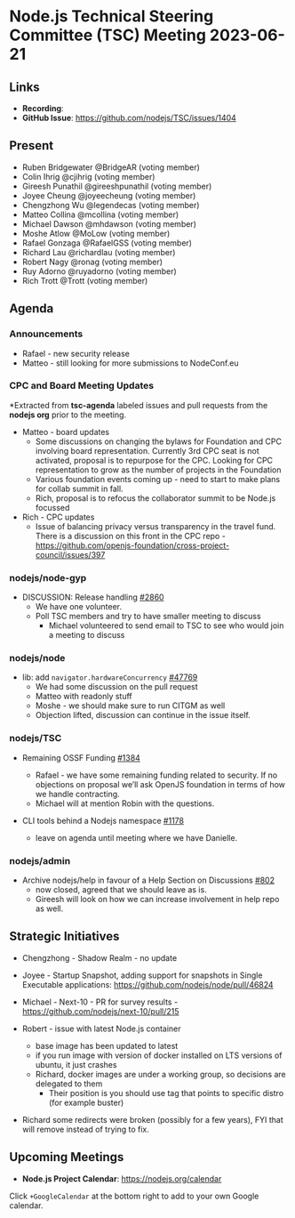 # Node.js Technical Steering Committee (TSC) Meeting 2023-06-21

## Links

* **Recording**:  
* **GitHub Issue**: <https://github.com/nodejs/TSC/issues/1404>

## Present

* Ruben Bridgewater @BridgeAR (voting member)
* Colin Ihrig @cjihrig (voting member)
* Gireesh Punathil @gireeshpunathil (voting member)
* Joyee Cheung @joyeecheung (voting member)
* Chengzhong Wu @legendecas (voting member)
* Matteo Collina @mcollina (voting member)
* Michael Dawson @mhdawson (voting member)
* Moshe Atlow @MoLow (voting member)
* Rafael Gonzaga @RafaelGSS (voting member)
* Richard Lau @richardlau (voting member)
* Robert Nagy @ronag (voting member)
* Ruy Adorno @ruyadorno (voting member)
* Rich Trott @Trott (voting member)

## Agenda

### Announcements

* Rafael - new security release
* Matteo - still looking for more submissions to NodeConf.eu

### CPC and Board Meeting Updates

*Extracted from **tsc-agenda** labeled issues and pull requests from the **nodejs org** prior to the meeting.

* Matteo - board updates
  * Some discussions on changing the bylaws for Foundation and CPC involving board representation.  Currently 3rd CPC seat is not activated, proposal is to repurpose for the CPC. Looking for CPC representation to grow as the number of projects in the Foundation
  * Various foundation events coming up - need to start to make plans for collab summit in fall.
  * Rich, proposal is to refocus the collaborator summit to be Node.js focussed
* Rich - CPC updates
  * Issue of balancing privacy versus transparency in the travel fund. There is a discussion on this front in the CPC repo - <https://github.com/openjs-foundation/cross-project-council/issues/397>

### nodejs/node-gyp

* DISCUSSION: Release handling [#2860](https://github.com/nodejs/node-gyp/issues/2860)
  * We have one volunteer.
  * Poll TSC members and try to have smaller meeting to discuss
    * Michael volunteered to send email to TSC to see who would join a meeting to discuss

### nodejs/node

* lib: add `navigator.hardwareConcurrency` [#47769](https://github.com/nodejs/node/pull/47769)
  * We had some discussion on the pull request
  * Matteo with readonly stuff
  * Moshe - we should make sure to run CITGM as well
  * Objection lifted, discussion can continue in the issue itself.

### nodejs/TSC

* Remaining OSSF Funding [#1384](https://github.com/nodejs/TSC/issues/1384)
  * Rafael - we have some remaining funding related to security.  If no objections on proposal we’ll ask OpenJS foundation in terms of how we handle contracting.
  * Michael will at mention Robin with the questions.

* CLI tools behind a Nodejs namespace [#1178](https://github.com/nodejs/TSC/issues/1178)
  * leave on agenda until meeting where we have Danielle.

### nodejs/admin

* Archive nodejs/help in favour of a Help Section on Discussions [#802](https://github.com/nodejs/admin/issues/802)
  * now closed, agreed that we should leave as is.
  * Gireesh will look on how we can increase involvement in help repo as well.

## Strategic Initiatives

* Chengzhong - Shadow Realm - no update
* Joyee - Startup Snapshot, adding support for snapshots in Single Executable applications: <https://github.com/nodejs/node/pull/46824>
* Michael - Next-10 - PR for survey results - <https://github.com/nodejs/next-10/pull/215>

* Robert - issue with latest Node.js container
  * base image has been updated to latest
  * if you run image with version of docker installed on LTS versions of ubuntu, it just crashes
  * Richard, docker images are under a working group, so decisions are delegated to them
    * Their position is you should use tag that points to specific distro (for example buster)

* Richard some redirects were broken (possibly for a few years), FYI that will remove instead of trying to fix.

## Upcoming Meetings

* **Node.js Project Calendar**: <https://nodejs.org/calendar>

Click `+GoogleCalendar` at the bottom right to add to your own Google calendar.
